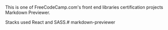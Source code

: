 This is one of FreeCodeCamp.com's front end libraries certification projects Markdown Previewer.

Stacks used React and SASS.#   m a r k d o w n - p r e v i e w e r  
 